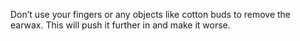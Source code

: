 Don’t use your fingers or any objects like cotton buds to remove the earwax. This will push it further in and make it worse.
